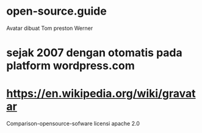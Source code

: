 # open-source.guide 
 Avatar dibuat Tom preston Werner 
# sejak 2007 dengan otomatis pada platform wordpress.com
# https://en.wikipedia.org/wiki/gravatar
Comparison-opensource-sofware
licensi apache 2.0
